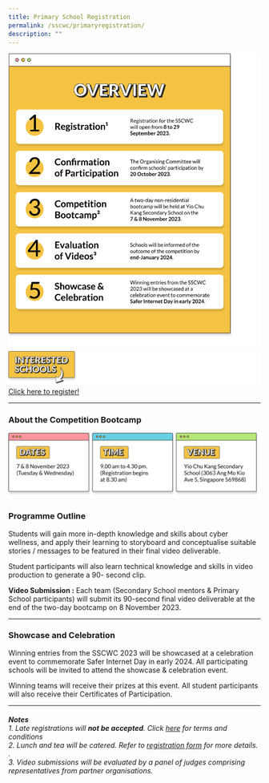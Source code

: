 ```yaml
---
title: Primary School Registration
permalink: /sscwc/primaryregistration/
description: ""
---
```

![Overview](/images/Sscwc/overview.png)
 ![Interested Schools](/images/Sscwc/interestedschools_.png)
[Click here to register!](google.com)

---


### **About the Competition Bootcamp** 
![Bootcamp Details](/images/Sscwc/bootcamp%20details.png)


### **Programme Outline** 

Students will gain more in-depth knowledge and skills about cyber wellness, and apply their learning to storyboard and conceptualise suitable stories / messages to be featured in their final video deliverable.

Student participants will also learn technical knowledge and skills in video production to generate a 90- second clip.

**Video Submission :** Each team (Secondary School mentors &amp; Primary School participants) will submit its 90-second final video deliverable at the end of the two-day bootcamp on 8 November 2023. 

---

### **Showcase and Celebration** 
Winning entries from the SSCWC 2023 will be showcased at a celebration event to commemorate Safer Internet Day in early 2024. All participating schools will be invited to attend the showcase &amp; celebration event.

Winning teams will receive their prizes at this event. All student participants will also receive their Certificates of Participation. 

---

###### **Notes** <br>1. Late registrations will **not be accepted**. Click [here](google.com) for terms and conditions<br>2. Lunch and tea will be catered. Refer to [registration form](google.com) for more details. . <br>3. Video submissions will be evaluated by a panel of judges comprising representatives from partner organisations.